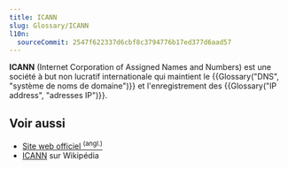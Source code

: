 ```yaml
---
title: ICANN
slug: Glossary/ICANN
l10n:
  sourceCommit: 2547f622337d6cbf8c3794776b17ed377d6aad57
---
```


**ICANN** (Internet Corporation of Assigned Names and Numbers) est une société à but non lucratif internationale qui maintient le {{Glossary("DNS", "système de noms de domaine")}} et l'enregistrement des {{Glossary("IP address", "adresses IP")}}.

## Voir aussi

- [Site web officiel <sup>(angl.)</sup>](https://www.icann.org/)
- [ICANN](https://fr.wikipedia.org/wiki/ICANN) sur Wikipédia
